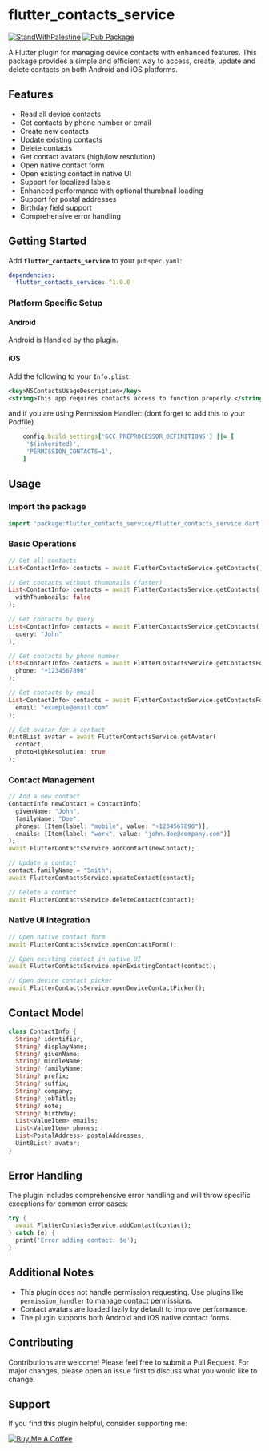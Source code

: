# flutter_contacts_service

[![StandWithPalestine](https://raw.githubusercontent.com/TheBSD/StandWithPalestine/main/badges/StandWithPalestine.svg)](https://github.com/TheBSD/StandWithPalestine/blob/main/docs/README.md) [![Pub Package](https://img.shields.io/pub/v/flutter_contacts_service.svg)](https://pub.dev/packages/flutter_contacts_service)

A Flutter plugin for managing device contacts with enhanced features. This package provides a simple and efficient way to access, create, update and delete contacts on both Android and iOS platforms.

## Features

- Read all device contacts
- Get contacts by phone number or email
- Create new contacts
- Update existing contacts
- Delete contacts
- Get contact avatars (high/low resolution)
- Open native contact form
- Open existing contact in native UI
- Support for localized labels
- Enhanced performance with optional thumbnail loading
- Support for postal addresses
- Birthday field support
- Comprehensive error handling

## Getting Started

Add **`flutter_contacts_service`** to your `pubspec.yaml`:

```yaml
dependencies:
  flutter_contacts_service: ^1.0.0
```

### Platform Specific Setup

#### Android

Android is Handled by the plugin.

#### iOS

Add the following to your `Info.plist`:

```xml
<key>NSContactsUsageDescription</key>
<string>This app requires contacts access to function properly.</string>
```

and if you are using Permission Handler: (dont forget to add this to your Podfile)

```ruby
    config.build_settings['GCC_PREPROCESSOR_DEFINITIONS'] ||= [
     '$(inherited)',
     'PERMISSION_CONTACTS=1',
    ]
```

## Usage

### Import the package

```dart
import 'package:flutter_contacts_service/flutter_contacts_service.dart';
```

### Basic Operations

```dart
// Get all contacts
List<ContactInfo> contacts = await FlutterContactsService.getContacts();

// Get contacts without thumbnails (faster)
List<ContactInfo> contacts = await FlutterContactsService.getContacts(
  withThumbnails: false
);

// Get contacts by query
List<ContactInfo> contacts = await FlutterContactsService.getContacts(
  query: "John"
);

// Get contacts by phone number
List<ContactInfo> contacts = await FlutterContactsService.getContactsForPhone(
  phone: "+1234567890"
);

// Get contacts by email
List<ContactInfo> contacts = await FlutterContactsService.getContactsForEmail(
  email: "example@email.com"
);

// Get avatar for a contact
Uint8List avatar = await FlutterContactsService.getAvatar(
  contact,
  photoHighResolution: true
);
```

### Contact Management

```dart
// Add a new contact
ContactInfo newContact = ContactInfo(
  givenName: "John",
  familyName: "Doe",
  phones: [Item(label: "mobile", value: "+1234567890")],
  emails: [Item(label: "work", value: "john.doe@company.com")]
);
await FlutterContactsService.addContact(newContact);

// Update a contact
contact.familyName = "Smith";
await FlutterContactsService.updateContact(contact);

// Delete a contact
await FlutterContactsService.deleteContact(contact);
```

### Native UI Integration

```dart
// Open native contact form
await FlutterContactsService.openContactForm();

// Open existing contact in native UI
await FlutterContactsService.openExistingContact(contact);

// Open device contact picker
await FlutterContactsService.openDeviceContactPicker();
```

## Contact Model

```dart
class ContactInfo {
  String? identifier;
  String? displayName;
  String? givenName;
  String? middleName;
  String? familyName;
  String? prefix;
  String? suffix;
  String? company;
  String? jobTitle;
  String? note;
  String? birthday;
  List<ValueItem> emails;
  List<ValueItem> phones;
  List<PostalAddress> postalAddresses;
  Uint8List? avatar;
}
```

## Error Handling

The plugin includes comprehensive error handling and will throw specific exceptions for common error cases:

```dart
try {
  await FlutterContactsService.addContact(contact);
} catch (e) {
  print('Error adding contact: $e');
}
```

## Additional Notes

- This plugin does not handle permission requesting. Use plugins like `permission_handler` to manage contact permissions.
- Contact avatars are loaded lazily by default to improve performance.
- The plugin supports both Android and iOS native contact forms.

## Contributing

Contributions are welcome! Please feel free to submit a Pull Request. For major changes, please open an issue first to discuss what you would like to change.

## Support

If you find this plugin helpful, consider supporting me:

[![Buy Me A Coffee](https://www.buymeacoffee.com/assets/img/guidelines/download-assets-sm-1.svg)](https://buymeacoffee.com/is10vmust)
